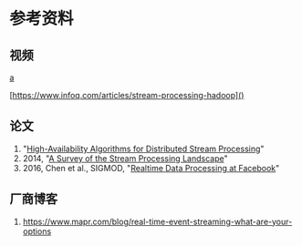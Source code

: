 # 参考资料

## 视频
[a](https://www.youtube.com/channel/UCAPa-K_rhylDZAUHVxqqsRA)

[https://www.infoq.com/articles/stream-processing-hadoop]()

## 论文
1. "[High-Availability Algorithms for Distributed Stream Processing](http://cs.brown.edu/research/aurora/hwang.icde05.ha.pdf)"
1. 2014, "[A Survey of the Stream
Processing Landscape](http://sfb876.tu-dortmund.de/PublicPublicationFiles/bockermann_2014b.pdf)"
1. 2016, Chen et al., SIGMOD, "[Realtime Data Processing at Facebook](https://research.facebook.com/publications/realtime-data-processing-at-facebook/)"

## 厂商博客

1. https://www.mapr.com/blog/real-time-event-streaming-what-are-your-options
